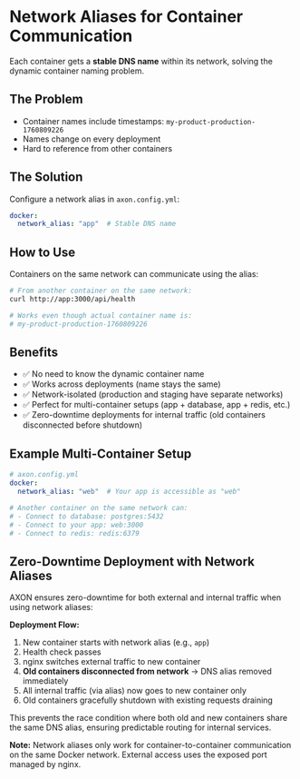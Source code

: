 # Network Aliases for Container Communication

Each container gets a **stable DNS name** within its network, solving the dynamic container naming problem.

## The Problem

- Container names include timestamps: `my-product-production-1760809226`
- Names change on every deployment
- Hard to reference from other containers

## The Solution

Configure a network alias in `axon.config.yml`:

```yaml
docker:
  network_alias: "app"  # Stable DNS name
```

## How to Use

Containers on the same network can communicate using the alias:

```bash
# From another container on the same network:
curl http://app:3000/api/health

# Works even though actual container name is:
# my-product-production-1760809226
```

## Benefits

- ✅ No need to know the dynamic container name
- ✅ Works across deployments (name stays the same)
- ✅ Network-isolated (production and staging have separate networks)
- ✅ Perfect for multi-container setups (app + database, app + redis, etc.)
- ✅ Zero-downtime deployments for internal traffic (old containers disconnected before shutdown)

## Example Multi-Container Setup

```yaml
# axon.config.yml
docker:
  network_alias: "web"  # Your app is accessible as "web"

# Another container on the same network can:
# - Connect to database: postgres:5432
# - Connect to your app: web:3000
# - Connect to redis: redis:6379
```

## Zero-Downtime Deployment with Network Aliases

AXON ensures zero-downtime for both external and internal traffic when using network aliases:

**Deployment Flow:**
1. New container starts with network alias (e.g., `app`)
2. Health check passes
3. nginx switches external traffic to new container
4. **Old containers disconnected from network** → DNS alias removed immediately
5. All internal traffic (via alias) now goes to new container only
6. Old containers gracefully shutdown with existing requests draining

This prevents the race condition where both old and new containers share the same DNS alias, ensuring predictable routing for internal services.

**Note:** Network aliases only work for container-to-container communication on the same Docker network. External access uses the exposed port managed by nginx.
